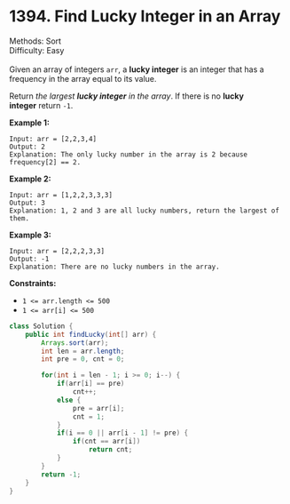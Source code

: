 # 1394. Find Lucky Integer in an Array  

  Methods: Sort </br> Difficulty: Easy </br> </br>Given an array of integers `arr`, a **lucky integer** is an integer that has a frequency in the array equal to its value.   

Return *the largest ****lucky integer**** in the array*. If there is no **lucky integer** return `-1`.

**Example 1:**

```plain text
Input: arr = [2,2,3,4]
Output: 2
Explanation: The only lucky number in the array is 2 because frequency[2] == 2.
```

**Example 2:**

```plain text
Input: arr = [1,2,2,3,3,3]
Output: 3
Explanation: 1, 2 and 3 are all lucky numbers, return the largest of them.
```

**Example 3:**

```plain text
Input: arr = [2,2,2,3,3]
Output: -1
Explanation: There are no lucky numbers in the array.
```

**Constraints:**

- `1 <= arr.length <= 500`
- `1 <= arr[i] <= 500`
```java
class Solution {
    public int findLucky(int[] arr) {
        Arrays.sort(arr);
        int len = arr.length;
        int pre = 0, cnt = 0;

        for(int i = len - 1; i >= 0; i--) {
            if(arr[i] == pre) 
                cnt++;
            else {
                pre = arr[i];
                cnt = 1;
            }
            if(i == 0 || arr[i - 1] != pre) {
                if(cnt == arr[i])
                    return cnt;
            }
        }
        return -1;
    }
}
```

